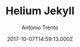 ---
title: Helium Jekyll
github: https://github.com/heliumjk/heliumjk.github.io
demo: https://heliumjk.github.io/
author: Antonio Trento
ssg:
  - Jekyll
cms:
  - No Cms
date: 2017-10-07T14:59:13.000Z
description: Bootstrap 4 responsive Jekyll Theme.
stale: false
---